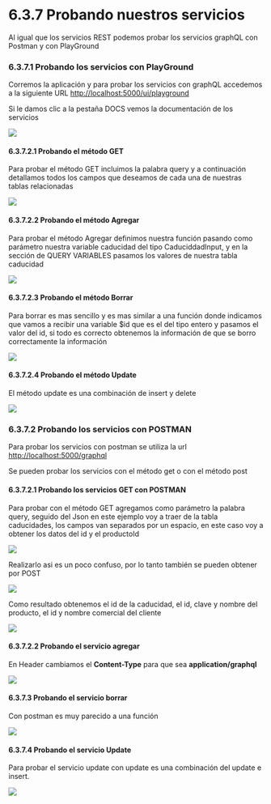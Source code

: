 # 6.3.7 Probando nuestros servicios

Al igual que los servicios REST podemos probar los servicios graphQL con Postman y con PlayGround

### 6.3.7.1 Probando los servicios con PlayGround

Corremos la aplicación y para probar los servicios con graphQL accedemos a la siguiente URL [http://localhost:5000/ui/playground](http://localhost:5000/ui/playground)

Si le damos clic a la pestaña DOCS vemos la documentación de los servicios

![](../../.gitbook/assets/image%20%2860%29.png)

#### 6.3.7.2.1 Probando el método GET

Para probar el método GET incluimos la palabra query y a continuación detallamos todos los campos que deseamos de cada una de nuestras tablas relacionadas

![](../../.gitbook/assets/image%20%2888%29.png)

#### 6.3.7.2.2 Probando el método Agregar

Para probar el método Agregar definimos nuestra función pasando como parámetro nuestra variable caducidad del tipo CaduciddadInput, y en la sección de QUERY VARIABLES pasamos los valores de nuestra tabla caducidad

![](../../.gitbook/assets/image%20%28100%29.png)

#### 6.3.7.2.3 Probando el método Borrar

Para borrar es mas sencillo y es mas similar a una función donde indicamos que vamos a recibir una variable $id que es el del tipo entero y pasamos el valor del id, si todo es correcto obtenemos la información de que se borro correctamente la información

![](../../.gitbook/assets/image%20%28127%29.png)

#### 6.3.7.2.4 Probando el método Update

El método update es una combinación de insert y delete

![](../../.gitbook/assets/image%20%2843%29.png)

### 6.3.7.2 Probando los servicios con POSTMAN

Para probar los servicios con postman se utiliza la url [http://localhost:5000/graphql](http://localhost:5000/graphql)

Se pueden probar los servicios con el método get o con el método post

#### 6.3.7.2.1 Probando los servicios GET con POSTMAN

Para probar con el método GET agregamos como parámetro la palabra query, seguido del Json en este ejemplo voy a traer de la tabla caducidades, los campos van separados por un espacio, en este caso voy a obtener los datos del id y el productoId

![](../../.gitbook/assets/image%20%28125%29.png)

Realizarlo asi es un poco confuso, por lo tanto también se pueden obtener por POST

![](../../.gitbook/assets/image%20%2841%29.png)

Como resultado obtenemos el id de la caducidad, el id, clave y nombre del producto, el id y nombre comercial del cliente

![](../../.gitbook/assets/image%20%28113%29.png)

#### 6.3.7.2.2 Probando el servicio agregar

En Header cambiamos el **Content-Type** para que sea **application/graphql**

![](../../.gitbook/assets/image%20%2893%29.png)

#### 6.3.7.3 Probando el servicio borrar

Con postman es muy parecido a una función

![](../../.gitbook/assets/image%20%2865%29.png)

#### 6.3.7.4 Probando el servicio Update

Para probar el servicio update con update es una combinación del update e insert.

![](../../.gitbook/assets/image%20%28109%29.png)

